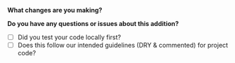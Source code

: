 **What changes are you making?**


**Do you have any questions or issues about this addition?**

- [ ] Did you test your code locally first?
- [ ] Does this follow our intended guidelines (DRY & commented) for project code?
